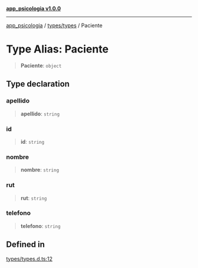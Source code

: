 [**app_psicologia v1.0.0**](../../../README.md)

***

[app_psicologia](../../../modules.md) / [types/types](../README.md) / Paciente

# Type Alias: Paciente

> **Paciente**: `object`

## Type declaration

### apellido

> **apellido**: `string`

### id

> **id**: `string`

### nombre

> **nombre**: `string`

### rut

> **rut**: `string`

### telefono

> **telefono**: `string`

## Defined in

[types/types.d.ts:12](https://github.com/XxtbmfxX/app_psicologia/blob/1b7e1a732f6dc51a16bb04e0db4a2462b477a368/types/types.d.ts#L12)
